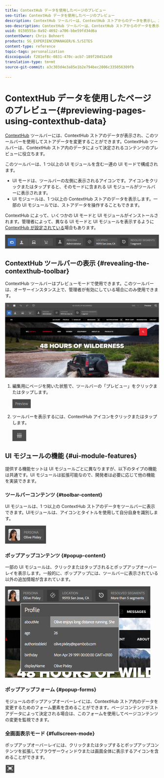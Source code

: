 ```yaml
---
title: ContextHub データを使用したページのプレビュー
seo-title: ContextHub データを使用したページのプレビュー
description: ContextHub ツールバーは、ContextHub ストアからのデータを表示し、ストアデータを変更することができ、コンテンツのプレビューに役立ちます。
seo-description: ContextHub ツールバーは、ContextHub ストアからのデータを表示し、ストアデータを変更することができ、コンテンツのプレビューに役立ちます。
uuid: 0150555a-0a92-4692-a706-bbe59fd34d6a
contentOwner: Chris Bohnert
products: SG_EXPERIENCEMANAGER/6.5/SITES
content-type: reference
topic-tags: personalization
discoiquuid: f281ef8c-0831-470c-acb7-189f20452a50
translation-type: tm+mt
source-git-commit: a3c303d4e3a85e1b2e794bec2006c335056309fb

---
```



# ContextHub データを使用したページのプレビュー{#previewing-pages-using-contexthub-data}

[ContextHub](/help/sites-developing/contexthub.md) ツールバーには、ContextHub ストアのデータが表示され、このツールバーを使用してストアデータを変更することができます。ContextHub ツールバーは、ContextHub ストア内のデータによって決定されるコンテンツのプレビューに役立ちます。

このツールバーは、1 つ以上の UI モジュールを含む一連の UI モードで構成されます。

* UI モードは、ツールバーの左側に表示されるアイコンです。アイコンをクリックまたはタップすると、そのモードに含まれる UI モジュールがツールバーに表示されます。
* UI モジュールは、1 つ以上の ContextHub ストアのデータを表示します。一部の UI モジュールでは、ストアデータを操作することもできます。

ContextHub によって、いくつかの UI モードと UI モジュールがインストールされます。管理者によって、異なる UI モードと UI モジュールを表示するように [ContextHub が設定されている](/help/sites-administering/contexthub-config.md)場合もあります。

![screen_shot_2018-03-23at093446](assets/screen_shot_2018-03-23at093446.png)

## ContextHub ツールバーの表示 {#revealing-the-contexthub-toolbar}

ContextHub ツールバーはプレビューモードで使用できます。このツールバーは、オーサーインスタンス上で、管理者が有効にしている場合にのみ使用できます。

![screen_shot_2018-03-23at093730](assets/screen_shot_2018-03-23at093730.png)

1. 編集用にページを開いた状態で、ツールバーの「プレビュー」をクリックまたはタップします。

   ![chlimage_1-219](assets/chlimage_1-219.png)

1. ツールバーを表示するには、ContextHub アイコンをクリックまたはタップします。

   ![](do-not-localize/screen_shot_2018-03-23at093621.png)

## UI モジュールの機能 {#ui-module-features}

提供する機能セットは UI モジュールごとに異なりますが、以下のタイプの機能は共通です。UI モジュールは拡張可能なので、開発者は必要に応じて他の機能を実装できます。

### ツールバーコンテンツ {#toolbar-content}

UI モジュールは、1 つ以上の ContextHub ストアのデータをツールバーに表示できます。UIモジュールは、アイコンとタイトルを使用して自分自身を識別します。

![screen_shot_2018-03-23at093936](assets/screen_shot_2018-03-23at093936.png)

### ポップアップコンテンツ {#popup-content}

一部の UI モジュールは、クリックまたはタップされるとポップアップオーバーレイを表示します。一般的に、ポップアップには、ツールバーに表示されている以外の追加情報が含まれています。

![screen_shot_2018-03-23at094003](assets/screen_shot_2018-03-23at094003.png)

### ポップアップフォーム {#popup-forms}

モジュールのポップアップオーバーレイには、ContextHub ストア内のデータを変更するためのフォーム要素を含めることができます。ページコンテンツがストアデータによって決定される場合は、このフォームを使用してページコンテンツの変更を監視できます。

### 全画面表示モード {#fullscreen-mode}

ポップアップオーバーレイには、クリックまたはタップするとポップアップコンテンツを拡張してブラウザーウィンドウまたは画面全体に表示するアイコンを含めることができます。

![](do-not-localize/chlimage_1-18.png)


